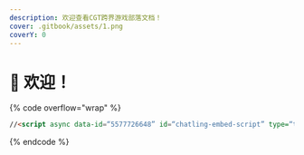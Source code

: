 ```yaml
---
description: 欢迎查看CGT跨界游戏部落文档！
cover: .gitbook/assets/1.png
coverY: 0
---
```


# 👋 欢迎！

{% code overflow="wrap" %}
```html
//<script async data-id=“5577726648” id=“chatling-embed-script” type=“text/javascript” src=“https://chatling.ai/js/embed.js”></script>
```
{% endcode %}
